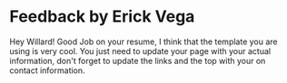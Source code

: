 # Feedback by Erick Vega

Hey Willard! Good Job on your resume, I think that the template you are using is very cool. You just need to update your page with your actual information, don't forget to update the links and the top with your on contact information.
